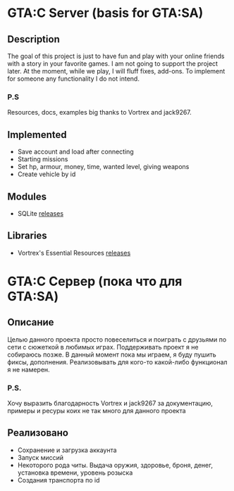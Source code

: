 # GTA:C Server (basis for GTA:SA)

## Description
The goal of this project is just to have fun and play with your online friends with a story in your favorite games. I am not going to support the project later. At the moment, while we play, I will fluff fixes, add-ons. To implement for someone any functionality I do not intend.
### P.S
Resources, docs, examples big thanks to Vortrex and jack9267.

## Implemented
- Save account and load after connecting
- Starting missions
- Set hp, armour, money, time, wanted level, giving weapons
- Create vehicle by id


## Modules
- SQLite [releases](https://github.com/VortrexFTW/mod_sqlite/releases)

## Libraries
- Vortrex's Essential Resources [releases](https://github.com/VortrexFTW/v-essentials)


# GTA:C Сервер (пока что для GTA:SA)

## Описание
Целью данного проекта просто повеселиться и поиграть с друзьями по сети с сюжеткой в любимых играх. Поддерживать проект я не собираюсь позже. В данный момент пока мы играем, я буду пушить фиксы, дополнения. Реализовывать для кого-то какой-либо функционал я не намерен.
### P.S.
Хочу выразить благодарность Vortrex и jack9267 за документацию, примеры и ресуры коих не так много для данного проекта

## Реализовано
- Сохранение и загрузка аккаунта
- Запуск миссий
- Некоторого рода читы. Выдача оружия, здоровье, броня, денег, установка времени, уровень розыска
- Создания транспорта по id